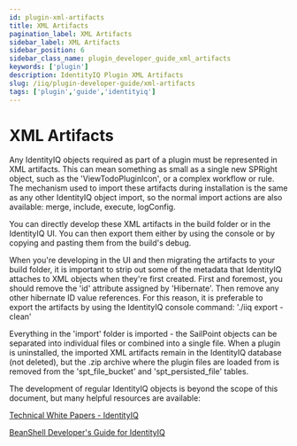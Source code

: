 ```yaml
---
id: plugin-xml-artifacts
title: XML Artifacts
pagination_label: XML Artifacts
sidebar_label: XML Artifacts
sidebar_position: 6
sidebar_class_name: plugin_developer_guide_xml_artifacts
keywords: ['plugin']
description: IdentityIQ Plugin XML Artifacts
slug: /iiq/plugin-developer-guide/xml-artifacts
tags: ['plugin','guide','identityiq']
---
```


# XML Artifacts

Any IdentityIQ objects required as part of a plugin must be represented in XML artifacts. This can mean something as small as a single new SPRight object, such as the 'ViewTodoPluginIcon', or a complex workflow or rule. The mechanism used to import these artifacts during installation is the same as any other IdentityIQ object import, so the normal import actions are also available: merge, include, execute, logConfig.

You can directly develop these XML artifacts in the build folder or in the IdentityIQ UI. You can then export them either by using the console or by copying and pasting them from the build's debug. 

When you're developing in the UI and then migrating the artifacts to your build folder, it is important to strip out some of the metadata that IdentityIQ attaches to XML objects when they're first created. First and foremost, you should remove the 'id' attribute assigned by 'Hibernate'. Then remove any other hibernate ID value references. For this reason, it is preferable to export the artifacts by using the IdentityIQ console command: './iiq export -clean'

Everything in the 'import' folder is imported - the SailPoint objects can be separated into individual files or combined into a single file. When a plugin is uninstalled, the imported XML artifacts remain in the IdentityIQ database (not deleted), but the .zip archive where the plugin files are loaded from is removed from the 'spt_file_bucket' and 'spt_persisted_file' tables.

The development of regular IdentityIQ objects is beyond the scope of this document, but many helpful resources are available:

[Technical White Papers - IdentityIQ](https://community.sailpoint.com/space/2068)

[BeanShell Developer's Guide for IdentityIQ](https://community.sailpoint.com/docs/DOC-3375)